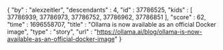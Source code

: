 {
  "by" : "alexzeitler",
  "descendants" : 4,
  "id" : 37786525,
  "kids" : [ 37786939, 37786973, 37786752, 37786962, 37786851 ],
  "score" : 62,
  "time" : 1696558707,
  "title" : "Ollama is now available as an official Docker image",
  "type" : "story",
  "url" : "https://ollama.ai/blog/ollama-is-now-available-as-an-official-docker-image"
}
